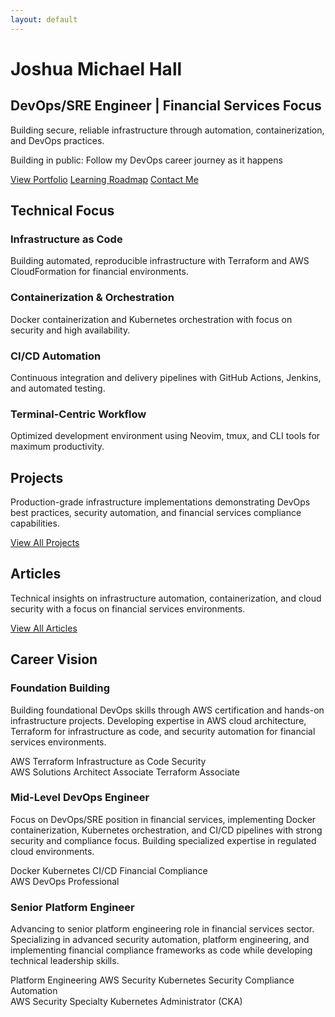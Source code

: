 ```yaml
---
layout: default
---
```


<div class="hero-section with-divider">
  <div class="hero-content">
    <h1>Joshua Michael Hall</h1>
    <h2>DevOps/SRE Engineer | Financial Services Focus</h2>
    <p>Building secure, reliable infrastructure through automation, containerization, and DevOps practices.</p>
    <p class="building-in-public"><span class="highlight">Building in public:</span> Follow my DevOps career journey as it happens</p>
    <div class="hero-links">
      <a href="/portfolio" class="btn primary-btn">View Portfolio</a>
      <a href="/roadmap" class="btn accent-btn">Learning Roadmap</a>
      <a href="/contact" class="btn secondary-btn">Contact Me</a>
    </div>
  </div>
</div>

<div class="home-section with-divider" id="technical-focus">
  <h2>Technical Focus</h2>
  <div class="tech-focus-grid">
    <div class="tech-focus-item">
      <h3>Infrastructure as Code</h3>
      <p>Building automated, reproducible infrastructure with Terraform and AWS CloudFormation for financial environments.</p>
    </div>
    <div class="tech-focus-item">
      <h3>Containerization & Orchestration</h3>
      <p>Docker containerization and Kubernetes orchestration with focus on security and high availability.</p>
    </div>
    <div class="tech-focus-item">
      <h3>CI/CD Automation</h3>
      <p>Continuous integration and delivery pipelines with GitHub Actions, Jenkins, and automated testing.</p>
    </div>
    <div class="tech-focus-item">
      <h3>Terminal-Centric Workflow</h3>
      <p>Optimized development environment using Neovim, tmux, and CLI tools for maximum productivity.</p>
    </div>
  </div>
</div>

<div class="home-section with-divider" id="projects">
  <h2>Projects</h2>
  <p class="section-intro-text">Production-grade infrastructure implementations demonstrating DevOps best practices, security automation, and financial services compliance capabilities.</p>
  <div id="github-projects"></div>
  <div class="section-link">
    <a href="/portfolio" class="btn outlined-btn">View All Projects</a>
  </div>
</div>

<div class="home-section no-divider" id="articles">
  <h2>Articles</h2>
  <p class="section-intro-text">Technical insights on infrastructure automation, containerization, and cloud security with a focus on financial services environments.</p>
  <div id="devto-articles"></div>
  <div class="section-link">
    <a href="/blog" class="btn outlined-btn">View All Articles</a>
  </div>
</div>

<div class="home-section no-divider" id="career-vision">
  <h2>Career Vision</h2>
  <div class="career-timeline">
    <div class="timeline-item">
      <div class="timeline-marker"></div>
      <div class="timeline-content">
        <h3>Foundation Building</h3>
        <p>Building foundational DevOps skills through AWS certification and hands-on infrastructure projects. Developing expertise in AWS cloud architecture, Terraform for infrastructure as code, and security automation for financial services environments.</p>
        <div class="timeline-skills">
          <span class="skill-tag">AWS</span>
          <span class="skill-tag">Terraform</span>
          <span class="skill-tag">Infrastructure as Code</span>
          <span class="skill-tag">Security</span>
        </div>
        <div class="timeline-certs">
          <span class="cert-badge">AWS Solutions Architect Associate</span>
          <span class="cert-badge">Terraform Associate</span>
        </div>
      </div>
    </div>
    <div class="timeline-item">
      <div class="timeline-marker"></div>
      <div class="timeline-content">
        <h3>Mid-Level DevOps Engineer</h3>
        <p>Focus on DevOps/SRE position in financial services, implementing Docker containerization, Kubernetes orchestration, and CI/CD pipelines with strong security and compliance focus. Building specialized expertise in regulated cloud environments.</p>
        <div class="timeline-skills">
          <span class="skill-tag">Docker</span>
          <span class="skill-tag">Kubernetes</span>
          <span class="skill-tag">CI/CD</span>
          <span class="skill-tag">Financial Compliance</span>
        </div>
        <div class="timeline-certs">
          <span class="cert-badge">AWS DevOps Professional</span>
        </div>
      </div>
    </div>
    <div class="timeline-item">
      <div class="timeline-marker"></div>
      <div class="timeline-content">
        <h3>Senior Platform Engineer</h3>
        <p>Advancing to senior platform engineering role in financial services sector. Specializing in advanced security automation, platform engineering, and implementing financial compliance frameworks as code while developing technical leadership skills.</p>
        <div class="timeline-skills">
          <span class="skill-tag">Platform Engineering</span>
          <span class="skill-tag">AWS Security</span>
          <span class="skill-tag">Kubernetes Security</span>
          <span class="skill-tag">Compliance Automation</span>
        </div>
        <div class="timeline-certs">
          <span class="cert-badge">AWS Security Specialty</span>
          <span class="cert-badge">Kubernetes Administrator (CKA)</span>
        </div>
      </div>
    </div>
  </div>
</div>

<script>
  // Add animation to timeline items
  document.addEventListener('DOMContentLoaded', function() {
    const timelineItems = document.querySelectorAll('.timeline-item');
    
    const observer = new IntersectionObserver((entries) => {
      entries.forEach(entry => {
        if (entry.isIntersecting) {
          entry.target.classList.add('animate');
        }
      });
    }, { threshold: 0.5 });
    
    timelineItems.forEach(item => {
      observer.observe(item);
    });
  });
</script>